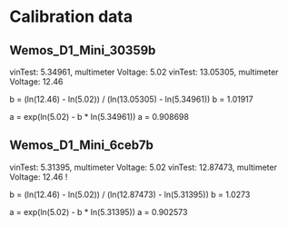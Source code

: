 # Calibration data

## Wemos_D1_Mini_30359b

vinTest: 5.34961, multimeter Voltage: 5.02
vinTest: 13.05305, multimeter Voltage: 12.46

b = (ln(12.46) - ln(5.02)) / (ln(13.05305) - ln(5.34961))
b = 1.01917

a = exp(ln(5.02) - b \* ln(5.34961))
a = 0.908698

## Wemos_D1_Mini_6ceb7b

vinTest: 5.31395, multimeter Voltage: 5.02
vinTest: 12.87473, multimeter Voltage: 12.46 !

b = (ln(12.46) - ln(5.02)) / (ln(12.87473) - ln(5.31395))
b = 1.0273

a = exp(ln(5.02) - b \* ln(5.31395))
a = 0.902573
